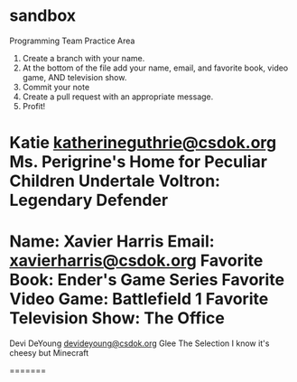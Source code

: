 # sandbox
Programming Team Practice Area

1. Create a branch with your name.
2. At the bottom of the file add your name, email, and favorite book, video game, AND television show.
3. Commit your note
4. Create a pull request with an appropriate message.
5. Profit!

Katie
katherineguthrie@csdok.org
Ms. Perigrine's Home for Peculiar Children
Undertale
Voltron: Legendary Defender
=======



Name: Xavier Harris
Email: xavierharris@csdok.org
Favorite Book: Ender's Game Series
Favorite Video Game: Battlefield 1
Favorite Television Show: The Office
=======

Devi DeYoung
devideyoung@csdok.org
Glee
The Selection
I know it's cheesy but Minecraft

=======
